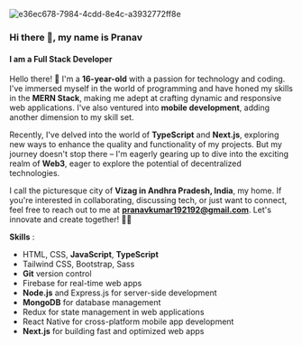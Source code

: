
![e36ec678-7984-4cdd-8e4c-a3932772ff8e](https://github.com/Pranav1239/Pranav1239/assets/142288127/fc2d8912-ce5e-4922-92f1-895188eaafa1)

### Hi there 👋, my name is Pranav
#### I am a Full Stack Developer 

Hello there! 👋 I'm a **16-year-old** with a passion for technology and coding. I've immersed myself in the world of programming and have honed my skills in the **MERN Stack**, making me adept at crafting dynamic and responsive web applications. I've also ventured into **mobile development**, adding another dimension to my skill set.

Recently, I've delved into the world of **TypeScript** and **Next.js**, exploring new ways to enhance the quality and functionality of my projects. But my journey doesn't stop there – I'm eagerly gearing up to dive into the exciting realm of **Web3**, eager to explore the potential of decentralized technologies.

I call the picturesque city of **Vizag in Andhra Pradesh, India**, my home. If you're interested in collaborating, discussing tech, or just want to connect, feel free to reach out to me at **pranavkumar192192@gmail.com**. Let's innovate and create together! 🚀🌟
<br>

**Skills** :
<br>
- HTML, CSS, **JavaScript**, **TypeScript**
- Tailwind CSS, Bootstrap, Sass
- **Git** version control
- Firebase for real-time web apps
- **Node.js** and Express.js for server-side development
- **MongoDB** for database management
- Redux for state management in web applications
- React Native for cross-platform mobile app development
- **Next.js** for building fast and optimized web apps
